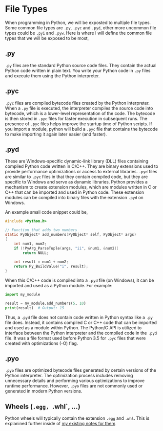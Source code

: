 # File Types

When programming in Python, we will be exposted to multiple file types. Some common file types are `.py`, `.pyc` and `.pyd`, other more uncommon file types could be `.pyi` and `.pyw`. Here is where I will define
the common file types that we will be exposed to be most,

## .py

`.py` files are the standard Python source code files. They contain the actual Python code written in plain text. You write your Python code in `.py` files and execute them using the Python interpreter.

## .pyc

`.pyc` files are compiled bytecode files created by the Python interpreter. When a `.py` file is executed, the interpreter compiles the source code into bytecode, which is a lower-level representation of the code. The bytecode is then stored in `.pyc` files for faster execution in subsequent runs. The presence of `.pyc` files helps improve the startup time of Python scripts. If you import a module, python will build a `.pyc` file that contains the bytecode to make importing it again later easier (and faster).

## .pyd

These are Windows-specific dynamic-link library (DLL) files containing compiled Python code written in C/C++. They are binary extensions used to provide performance optimizations or access to external libraries. `.pyd` files are similar to `.pyc` files in that they contain compiled code, but they are specific to Windows and serve as dynamic libraries. Python provides a mechanism to create extension modules, which are modules written in C or C++ that can be imported and used in Python code. These extension modules can be compiled into binary files with the extension `.pyd` on Windows.

An example small code snippet could be,

```C
#include <Python.h>

// Function that adds two numbers
static PyObject* add_numbers(PyObject* self, PyObject* args)
{
    int num1, num2;
    if (!PyArg_ParseTuple(args, "ii", &num1, &num2))
        return NULL;
    
    int result = num1 + num2;
    return Py_BuildValue("i", result);
}
```
When this C/C++ code is compiled into a `.pyd` file (on Windows), it can be imported and used as a Python module. For example:

```Python
import my_module

result = my_module.add_numbers(5, 10)
print(result)  # Output: 15
```
Thus, a `.pyd` file does not contain code written in Python syntax like a `.py` file does. Instead, it contains compiled C or C++ code that can be imported and used as a module within Python. The Python/C API is utilized to interface between the Python interpreter and the compiled code in the `.pyd` file. It was a file format used before Python 3.5 for `.pyc` files that were created with optimizations (-O) flag.

## .pyo

`.pyo` files are optimized bytecode files generated by certain versions of the Python interpreter. The optimization process includes removing unnecessary details and performing various optimizations to improve runtime performance. However, `.pyo` files are not commonly used or generated in modern Python versions.

## Wheels (`.egg, `.whl`, ...)

Python wheels will typically contain the extension `.egg` and `.whl`. This is explanined further inside of [my existing notes for them](https://github.com/Michael-Cowie/Notes/blob/main/Python/Notes/PyPI_PIP_Wheel.md).
